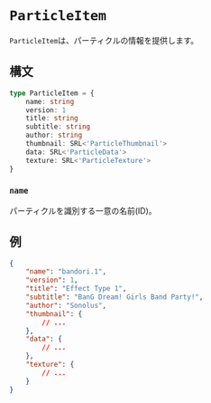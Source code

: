 # `ParticleItem`

`ParticleItem`は、パーティクルの情報を提供します。

## 構文

```ts
type ParticleItem = {
    name: string
    version: 1
    title: string
    subtitle: string
    author: string
    thumbnail: SRL<'ParticleThumbnail'>
    data: SRL<'ParticleData'>
    texture: SRL<'ParticleTexture'>
}
```

### `name`

パーティクルを識別する一意の名前(ID)。

## 例

```json
{
    "name": "bandori.1",
    "version": 1,
    "title": "Effect Type 1",
    "subtitle": "BanG Dream! Girls Band Party!",
    "author": "Sonolus",
    "thumbnail": {
        // ...
    },
    "data": {
        // ...
    },
    "texture": {
        // ...
    }
}
```
